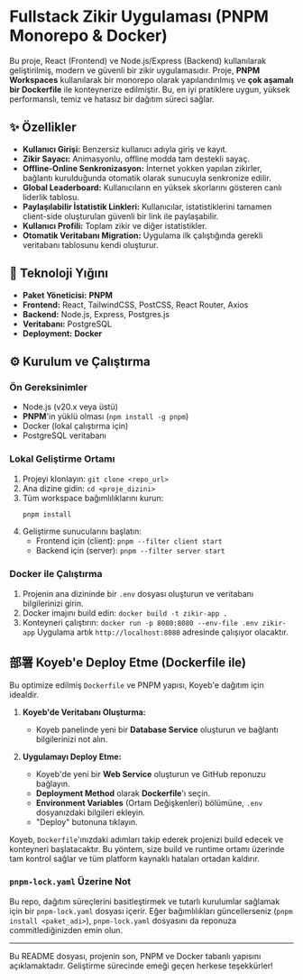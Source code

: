 # Fullstack Zikir Uygulaması (PNPM Monorepo & Docker)

Bu proje, React (Frontend) ve Node.js/Express (Backend) kullanılarak geliştirilmiş, modern ve güvenli bir zikir uygulamasıdır. Proje, **PNPM Workspaces** kullanılarak bir monorepo olarak yapılandırılmış ve **çok aşamalı bir Dockerfile** ile konteynerize edilmiştir. Bu, en iyi pratiklere uygun, yüksek performanslı, temiz ve hatasız bir dağıtım süreci sağlar.

## ✨ Özellikler

- **Kullanıcı Girişi:** Benzersiz kullanıcı adıyla giriş ve kayıt.
- **Zikir Sayacı:** Animasyonlu, offline modda tam destekli sayaç.
- **Offline-Online Senkronizasyon:** İnternet yokken yapılan zikirler, bağlantı kurulduğunda otomatik olarak sunucuyla senkronize edilir.
- **Global Leaderboard:** Kullanıcıların en yüksek skorlarını gösteren canlı liderlik tablosu.
- **Paylaşılabilir İstatistik Linkleri:** Kullanıcılar, istatistiklerini tamamen client-side oluşturulan güvenli bir link ile paylaşabilir.
- **Kullanıcı Profili:** Toplam zikir ve diğer istatistikler.
- **Otomatik Veritabanı Migration:** Uygulama ilk çalıştığında gerekli veritabanı tablosunu kendi oluşturur.

## 🚀 Teknoloji Yığını

- **Paket Yöneticisi:** **PNPM**
- **Frontend:** React, TailwindCSS, PostCSS, React Router, Axios
- **Backend:** Node.js, Express, Postgres.js
- **Veritabanı:** PostgreSQL
- **Deployment:** **Docker**

## ⚙️ Kurulum ve Çalıştırma

### Ön Gereksinimler
- Node.js (v20.x veya üstü)
- **PNPM**'in yüklü olması (`npm install -g pnpm`)
- Docker (lokal çalıştırma için)
- PostgreSQL veritabanı

### Lokal Geliştirme Ortamı
1. Projeyi klonlayın: `git clone <repo_url>`
2. Ana dizine gidin: `cd <proje_dizini>`
3. Tüm workspace bağımlılıklarını kurun:
   ```bash
   pnpm install
   ```
4. Geliştirme sunucularını başlatın:
   - Frontend için (client): `pnpm --filter client start`
   - Backend için (server): `pnpm --filter server start`

### Docker ile Çalıştırma
1. Projenin ana dizininde bir `.env` dosyası oluşturun ve veritabanı bilgilerinizi girin.
2. Docker imajını build edin: `docker build -t zikir-app .`
3. Konteyneri çalıştırın: `docker run -p 8080:8080 --env-file .env zikir-app`
   Uygulama artık `http://localhost:8080` adresinde çalışıyor olacaktır.

## 部署 Koyeb'e Deploy Etme (Dockerfile ile)

Bu optimize edilmiş `Dockerfile` ve PNPM yapısı, Koyeb'e dağıtım için idealdir.

1. **Koyeb'de Veritabanı Oluşturma:**
   - Koyeb panelinde yeni bir **Database Service** oluşturun ve bağlantı bilgilerinizi not alın.

2. **Uygulamayı Deploy Etme:**
   - Koyeb'de yeni bir **Web Service** oluşturun ve GitHub reponuzu bağlayın.
   - **Deployment Method** olarak **Dockerfile**'ı seçin.
   - **Environment Variables** (Ortam Değişkenleri) bölümüne, `.env` dosyanızdaki bilgileri ekleyin.
   - "Deploy" butonuna tıklayın.

Koyeb, `Dockerfile`'ınızdaki adımları takip ederek projenizi build edecek ve konteyneri başlatacaktır. Bu yöntem, size build ve runtime ortamı üzerinde tam kontrol sağlar ve tüm platform kaynaklı hataları ortadan kaldırır.

### `pnpm-lock.yaml` Üzerine Not
Bu repo, dağıtım süreçlerini basitleştirmek ve tutarlı kurulumlar sağlamak için bir `pnpm-lock.yaml` dosyası içerir. Eğer bağımlılıkları güncellerseniz (`pnpm install <paket_adi>`), `pnpm-lock.yaml` dosyasını da reponuza commitlediğinizden emin olun.

---

Bu README dosyası, projenin son, PNPM ve Docker tabanlı yapısını açıklamaktadır. Geliştirme sürecinde emeği geçen herkese teşekkürler!
